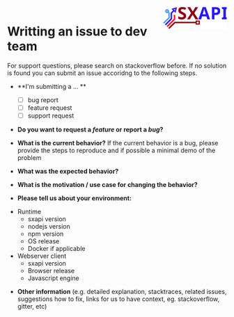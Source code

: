 <img align="right" height="50" src="https://raw.githubusercontent.com/startxfr/sxapi-core/v0.2.99-npm/docs/assets/logo.svg?sanitize=true">

# Writting an issue to dev team

For support questions, please search on stackoverflow before. If no solution is found you can submit an issue accoridng to the following steps.

* **I'm submitting a ... **
  - [ ] bug report
  - [ ] feature request
  - [ ] support request

* **Do you want to request a *feature* or report a *bug*?**

* **What is the current behavior?**
If the current behavior is a bug, please provide the steps to reproduce and if possible a minimal demo of the problem

* **What was the expected behavior?**

* **What is the motivation / use case for changing the behavior?**

* **Please tell us about your environment:**

- Runtime
  - sxapi version 
  - nodejs version
  - npm version
  - OS release
  - Docker if applicable
- Webserver client
  - sxapi version 
  - Browser release
  - Javascript engine 

* **Other information** (e.g. detailed explanation, stacktraces, related issues, suggestions how to fix, links for us to have context, eg. stackoverflow, gitter, etc)